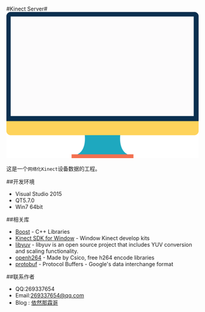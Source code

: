#Kinect Server#
![](KS.png)

这是一个`网络化Kinect`设备数据的工程。

##开发环境
* Visual Studio 2015
* QT5.7.0
* Win7 64bit


##相关库
* [Boost](http://www.boost.org/) - C++ Libraries
* [Kinect SDK for Window](http://www.itellyou.cn/) - Window Kinect develop kits
* [libyuv](https://github.com/lemenkov/libyuv) - libyuv is an open source project that includes YUV conversion and scaling functionality.
* [openh264](http://www.openh264.org/) - Made by Csico, free h264 encode libraries
* [protobuf](https://github.com/google/protobuf/) - Protocol Buffers - Google's data interchange format


##联系作者

* QQ:269337654
* Email:269337654@qq.com
* Blog : [依然那霖哥](http://blog.csdn.net/jammg)